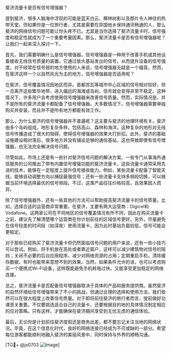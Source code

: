 斐济流量卡是否有信号增强器？

提到斐济，很多人脑海中浮现的可能是蓝天白云、椰林树影以及那片令人神往的热带天堂。但如果你是一位旅行者，尤其是需要在异国他乡保持通讯畅通的人，那么斐济的网络信号问题可能让你头疼不已。尤其是当你选择了斐济流量卡时，信号强度和稳定性就成为了一个重要考量因素。那么，斐济流量卡是否有信号增强器呢？让我们一起来深入探讨一下。

首先，我们需要明确什么是信号增强器。信号增强器是一种用于改善手机或其他设备接收无线信号质量的装置。它通过放大基站发出的信号，从而提升设备的信号强度。对于经常在信号弱的地方使用的人来说，信号增强器无疑是一个福音。然而，在斐济这样一个以自然风光为主的地方，信号增强器是否适用呢？

在斐济，信号覆盖情况因地区而异。首都苏瓦等城市中心区域的信号相对较好，但一旦离开这些繁华地带，进入偏远的海滩或岛屿，信号就会变得非常不稳定。这种情况下，许多用户会考虑使用信号增强器来改善信号质量。然而，实际情况是，并不是所有的斐济流量卡都配备了信号增强器。大多数情况下，信号增强器需要单独购买并安装，而且并不是所有地方都能有效工作。

那么，为什么斐济的信号增强器并不普遍呢？这主要与斐济的地理环境有关。斐济由多个岛屿组成，地形复杂多样，包括高山、森林和海洋。这种复杂的地形对无线信号传播造成了很大的阻碍，使得信号增强器的效果大打折扣。此外，斐济的基础设施建设相对落后，很多地方并没有铺设足够的通信基站，这也导致即使有信号增强器，也无法完全解决信号问题。

尽管如此，市场上还是有一些针对斐济信号问题的解决方案。一些专门从事海外通信服务的公司推出了带有内置信号增强功能的斐济流量卡。这些流量卡通常采用先进的技术，能够在一定程度上提升信号接收能力。例如，某些流量卡配备了智能天线，能够自动调整方向以捕捉最强信号；还有一些流量卡支持多频段切换，可以根据当前环境选择最优的信号频段。不过，这类产品往往价格较高，且效果因人而异。

除了信号增强器外，还有一些其他的方法可以帮助提高斐济流量卡的信号质量。比如，选择合适的运营商非常重要。在斐济，主要有两大运营商：Digicel和Vodafone。这两家公司在不同地区的信号覆盖情况有所不同，因此在购买流量卡之前，建议先了解清楚哪个运营商在你计划前往的区域信号更好。另外，尽量避免在信号较差的时间段（如深夜）使用流量卡，因为此时基站负载较低，信号可能会更稳定。

对于那些已经购买了斐济流量卡但仍然面临信号问题的用户来说，还有一些小技巧可以尝试。例如，将手机放在高处或者靠近窗户，这样可以减少建筑物对信号的阻挡；关闭不必要的后台应用程序，减少对网络资源的占用；定期重启手机，清除缓存数据，有时也能带来意想不到的效果。当然，如果条件允许的话，也可以考虑购买一个便携式Wi-Fi设备，这样既能避免手机耗电过快，又能享受更加稳定的网络连接。

总之，斐济流量卡是否配备信号增强器取决于具体的产品和服务提供商。虽然斐济的自然环境给信号增强带来了不小的挑战，但通过合理的选择和使用方法，我们依然可以在很大程度上改善信号质量。对于即将前往斐济的旅行者而言，提前做好功课至关重要。不仅要挑选适合自己的流量卡，还要根据目的地的具体情况制定相应的应对策略。只有这样，才能确保在斐济期间享受到无忧无虑的通信体验。

最后，无论你是计划前往斐济度假还是商务出差，都不要忘记关注当地的网络状况。毕竟，在这个信息化时代，良好的网络连接已经成为不可或缺的一部分。希望每位游客都能顺利地融入斐济的美丽风景中，同时保持与外界的顺畅沟通。

[TG💪+ @jx0703 ![Image](https://github.com/user-attachments/assets/dbca1d08-cadb-493c-b0ec-ad6f7a83f270)]